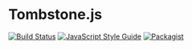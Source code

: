 # Tombstone.js

[![Build Status](https://travis-ci.org/jdkato/Tombstone.js.svg?branch=master)](https://travis-ci.org/jdkato/Tombstone.js) [![JavaScript Style Guide](https://img.shields.io/badge/code%20style-standard-brightgreen.svg)](http://standardjs.com/) [![Packagist](https://img.shields.io/packagist/l/doctrine/orm.svg?maxAge=2592000)](https://github.com/jdkato/Tombstone.js/blob/master/LICENSE.txt)



